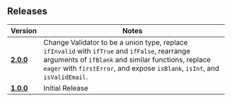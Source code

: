 ## Releases
| Version | Notes |
| ------- | ----- |
| [**2.0.0**](https://github.com/rtfeldman/elm-validate/tree/1.0.0) | Change Validator to be a union type, replace `ifInvalid` with `ifTrue` and `ifFalse`, rearrange arguments of `ifBlank` and similar functions, replace `eager` with `firstError`, and expose `isBlank`, `isInt`, and `isValidEmail`.
| [**1.0.0**](https://github.com/rtfeldman/elm-validate/tree/1.0.0) | Initial Release
